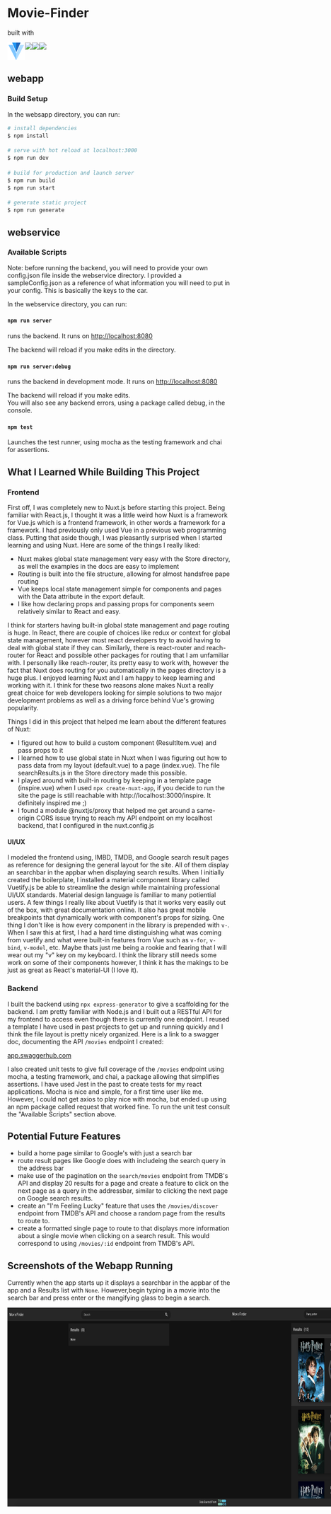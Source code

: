 # Movie-Finder

built with

<div align="left">
  <div style="display: flex;">
    <a href="https://vuetifyjs.com/en/" target="_blank"> <img height="40" src="/webapp/static/v.png" style="vertical-align: top;" /> </a>
    <a href="https://nuxtjs.org/" target="_blank"> <img height="40" src="https://nuxtjs.org/logos/nuxt-emoji@2x.png" /></a>
    <a href="https://nodejs.org/en/" target="_blank"> <img height="40" src="https://nodejs.org/static/images/logos/nodejs-new-pantone-black.svg" /> </a>
    <a href="https://www.themoviedb.org/?language=en-US" target="_blank"> <img height="40" src="https://www.themoviedb.org/assets/2/v4/logos/v2/blue_square_1-5bdc75aaebeb75dc7ae79426ddd9be3b2be1e342510f8202baf6bffa71d7f5c4.svg" /> </a>
  </div>
</div>

## webapp

### Build Setup

In the websapp directory, you can run:

```bash
# install dependencies
$ npm install

# serve with hot reload at localhost:3000
$ npm run dev

# build for production and launch server
$ npm run build
$ npm run start

# generate static project
$ npm run generate
```
## webservice

### Available Scripts

Note: before running the backend, you will need to provide your own config.json file inside the webservice directory. I provided a sampleConfig.json as a reference of what information you will need to put in your config. This is basically the keys to the car.

In the webservice directory, you can run:

#### `npm run server`

runs the backend. It runs on [http://localhost:8080](http://localhost:8080)

The backend will reload if you make edits in the directory.<br />

#### `npm run server:debug`

runs the backend in development mode. It runs on [http://localhost:8080](http://localhost:8080)

The backend will reload if you make edits.<br />
You will also see any backend errors, using a package called debug, in the console.

#### `npm test`

Launches the test runner, using mocha as the testing framework and chai for assertions.

## What I Learned While Building This Project

### Frontend

First off, I was completely new to Nuxt.js before starting this project. Being familiar with React.js, I thought it was a little weird how Nuxt is a framework for Vue.js which is a frontend framework, in other words a framework for a framework. I had previously only used Vue in a previous web programming class. Putting that aside though, I was pleasantly surprised when I started learning and using Nuxt. Here are some of the things I really liked:

 - Nuxt makes global state management very easy with the Store directory, as well the examples in the docs are easy to implement
 - Routing is built into the file structure, allowing for almost handsfree pape routing
 - Vue keeps local state management simple for components and pages with the Data attribute in the export default.
 - I like how declaring props and passing props for components seem relatively similar to React and easy.

 I think for starters having built-in global state management and page routing is huge. In React, there are couple of choices like redux or context for global state management, however most react developers try to avoid having to deal with global state if they can. Similarly, there is react-router and reach-router for React and possible other packages for routing that I am unfamiliar with. I personally like reach-router, its pretty easy to work with, however the fact that Nuxt does routing for you automatically in the pages directory is a huge plus. I enjoyed learning Nuxt and I am happy to keep learning and working with it. I think for these two reasons alone makes Nuxt a really great choice for web developers looking for simple solutions to two major development problems as well as a driving force behind Vue's growing popularity.  

 Things I did in this project that helped me learn about the different features of Nuxt:

  - I figured out how to build a custom component (ResultItem.vue) and pass props to it
  - I learned how to use global state in Nuxt when I was figuring out how to pass data from my layout (default.vue) to a page (index.vue). The file searchResults.js in the Store directory made this possible.
  - I played around with built-in routing by keeping in a template page (inspire.vue) when I used `npx create-nuxt-app`, if you decide to run the site the page is still reachable with http://localhost:3000/inspire. It definitely inspired me ;) 
  - I found a module @nuxtjs/proxy that helped me get around a same-origin CORS issue trying to reach my API endpoint on my localhost backend, that I configured in the nuxt.config.js

  #### UI/UX

  I modeled the frontend using, IMBD, TMDB, and Google search result pages as reference for designing the general layout for the site. All of them display an searchbar in the appbar when displaying search results.  When I initially created the boilerplate, I installed a material component library called Vuetify.js be able to streamline the design while maintaining professional UI/UX standards. Material design language is familiar to many potiential users. A few things I really like about Vuetify is that it works very easily out of the box, with great documentation online. It also has great mobile breakpoints that dynamically work with component's props for sizing. One thing I don't like is how every component in the library is prepended with `v-`. When I saw this at first, I had a hard time distinguishing what was coming from vuetify and what were built-in features from Vue such as `v-for`, `v-bind`, `v-model`, etc. Maybe thats just me being a rookie and fearing that I will wear out my "v" key on my keyboard. I think the library still needs some work on some of their components however, I think it has the makings to be just as great as React's material-UI (I love it).

  ### Backend

  I built the backend using `npx express-generator` to give a scaffolding for the backend. I am pretty familiar with Node.js and I built out a RESTful API for my frontend to access even though there is currently one endpoint. I reused a template I have used in past projects to get up and running quickly and I think the file layout is pretty nicely organized. Here is a link to a swagger doc, documenting the API `/movies` endpoint I created:

  <a href="https://app.swaggerhub.com/apis/weltypeter/Movie-Finder/1.0.0" target="_blank"> app.swaggerhub.com </a>

  I also created unit tests to give full coverage of the `/movies` endpoint using mocha, a testing framework, and chai, a package allowing that simplifies assertions. I have used Jest in the past to create tests for my react applications. Mocha is nice and simple, for a first time user like me. However, I could not get axios to play nice with mocha, but ended up using an npm package called request that worked fine. To run the unit test consult the "Available Scripts" section above.

  ## Potential Future Features

  - build a home page similar to Google's with just a search bar
  - route result pages like Google does with includeing the search query in the address bar
  - make use of the pagination on the `search/movies` endpoint from TMDB's API and display 20 results for a page and create a feature to click on the next page as a query in the addressbar, similar to clicking the next page on Google search results. 
  - create an "I'm Feeling Lucky" feature that uses the `/movies/discover` endpoint from TMDB's API and choose a random page from the results to route to.
  - create a formatted single page to route to that displays more information about a single movie when clicking on a search result. This would correspond to using `/movies/:id` endpoint from TMDB's API.

  ## Screenshots of the Webapp Running

  Currently when the app starts up it displays a searchbar in the appbar of the app and a Results list with `None`. However,begin typing in a movie into the search bar and press enter or the mangifying glass to begin a search.

  <div align="left">
  <div style="display: flex;">
    <img height="450" src="/screenshots/noResultsDesktop.png"  />
    <img height="450" src="/screenshots/resultsDesktop.png"  />
    <img height="450" src="/screenshots/noResultsMobile.png"  />
    <img height="450" src="/screenshots/resultsMobile.png"  />
  </div>
</div>

